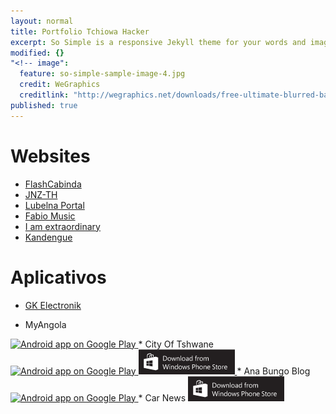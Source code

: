 ```yaml
---
layout: normal
title: Portfolio Tchiowa Hacker
excerpt: So Simple is a responsive Jekyll theme for your words and images.
modified: {}
"<!-- image":
  feature: so-simple-sample-image-4.jpg
  credit: WeGraphics
  creditlink: "http://wegraphics.net/downloads/free-ultimate-blurred-background-pack/ -->"
published: true
---
```


# <i class="fa fa-globe"></i> Websites

* [<i class="fa fa-link"></i> FlashCabinda](http://flashcabinda.com)
* [<i class="fa fa-link"></i> JNZ-TH](http://jnz-th.com)
* [<i class="fa fa-link"></i> Lubelna Portal](http://lubelnaportal.com)
* [<i class="fa fa-link"></i> Fabio Music](http://fabiomusic.flashcabinda.com)
* [<i class="fa fa-link"></i> I am extraordinary](http://iamextraordinary.co.za/)
* [<i class="fa fa-link"></i> Kandengue](http://kandengue.com)

# <i class="fa fa-mobile"></i> Aplicativos

* [<i class="fa fa-link"></i> GK Electronik](https://www.youtube.com/watch?v=QFPuFe59XcQ)

* MyAngola
<a href="https://play.google.com/store/apps/details?id=myangola.general">
  <img alt="Android app on Google Play"
       src="https://developer.android.com/images/brand/en_app_rgb_wo_45.png" />
</a>
* City Of Tshwane
<a href="https://play.google.com/store/apps/details?id=cityoftshwane.general">
  <img alt="Android app on Google Play"
       src="https://developer.android.com/images/brand/en_app_rgb_wo_45.png" />
</a>
<a href="http://www.windowsphone.com/en-za/store/app/city-of-tshwane/d66d3e58-6fb5-472a-bb52-c2606bf4aa3e">
  <img alt="Windows app on Windows Market"
       src="/images/154x40_WPS_Download_blk.png" />
</a>
* Ana Bungo Blog
<a href="https://play.google.com/store/apps/details?id=com.itech.anabungo">
  <img alt="Android app on Google Play"
       src="https://developer.android.com/images/brand/en_app_rgb_wo_45.png" />
</a>
* Car News
<a href="http://www.windowsphone.com/en-za/store/app/car-news/3cbe3b53-d191-4858-8765-686d73c87081">
  <img alt="Windows app on Windows Market"
       src="/images/154x40_WPS_Download_blk.png" />
</a>

<!-- # <i class="fa fa-cogs"></i> Outros

![alt text](http://www.diraulo.me/img/gkelectronic.png "Title")<h6><i class="fa fa-link"></i> GK Electronic</h6></a>
 -->